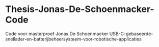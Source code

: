 # Thesis-Jonas-De-Schoenmacker-Code
 Code voor masterproef Jonas De Schoenmacker USB-C-gebaseerde-snellader-en-batterijbeheersysteem-voor-robotische-applicaties
